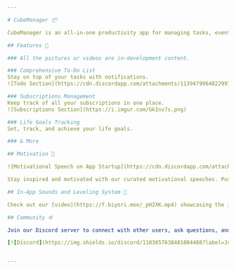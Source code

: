 ```yaml
---

# CubeManager 📦

CubeManager is an all-in-one productivity app for managing tasks, events, and objectives.

## Features 🌟

### All the pictures or videos are in-development content. 

### Comprehensive To-Do List
Stay on top of your tasks with notifications.
![Todo Section](https://cdn.discordapp.com/attachments/1139479964022997102/1151728698484068412/CubeManager_sAWGVq21Aj.png)

### Subscriptions Management
Keep track of all your subscriptions in one place.
![Subscriptions Section](https://i.imgur.com/GkInv7s.png)

### Life Goals Tracking
Set, track, and achieve your life goals.

### & More

## Motivation 🚀

![Motivational Speech on App Startup](https://cdn.discordapp.com/attachments/1139479964022997102/1158511344488812555/wDyXHiKwPF.png?ex=651c8344&is=651b31c4&hm=d3ff7354c060908e29568c20cbaa28cbcfa530235d391313a1dbda7bba7f79f7&)

Stay inspired and motivated with our curated motivational speeches. Push through challenges and achieve greatness!

## In-App Sounds and Leveling System 🎵

Check out our [video](https://f.biyori.moe/_pH2XK.mp4) showcasing the in-app sounds and leveling system.

## Community 🌐

Join our Discord server to connect with other users, ask questions, and get the latest updates on CubeManager:

[![Discord](https://img.shields.io/discord/1103857638481084488?label=Join%20our%20Discord&logo=discord&logoColor=white&style=for-the-badge)](https://discord.gg/7t4MQFKjUM)


---
```

